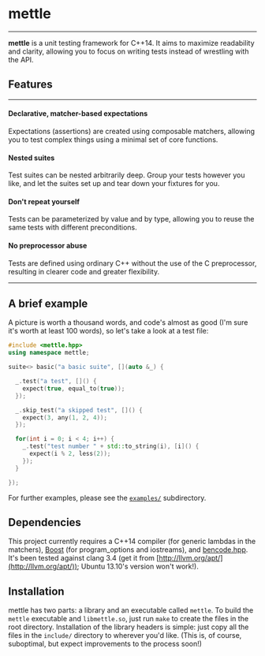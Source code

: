 # mettle
---

**mettle** is a unit testing framework for C++14. It aims to maximize
readability and clarity, allowing you to focus on writing tests instead of
wrestling with the API.

## Features
---

#### Declarative, matcher-based expectations

Expectations (assertions) are created using composable matchers, allowing you to
test complex things using a minimal set of core functions.

#### Nested suites

Test suites can be nested arbitrarily deep. Group your tests however you like,
and let the suites set up and tear down your fixtures for you.

#### Don't repeat yourself

Tests can be parameterized by value and by type, allowing you to reuse the same
tests with different preconditions.

#### No preprocessor abuse

Tests are defined using ordinary C++ without the use of the C preprocessor,
resulting in clearer code and greater flexibility.

---

## A brief example

A picture is worth a thousand words, and code's almost as good (I'm sure it's
worth at least 100 words), so let's take a look at a test file:

```c++
#include <mettle.hpp>
using namespace mettle;

suite<> basic("a basic suite", [](auto &_) {

  _.test("a test", []() {
    expect(true, equal_to(true));
  });

  _.skip_test("a skipped test", []() {
    expect(3, any(1, 2, 4));
  });

  for(int i = 0; i < 4; i++) {
    _.test("test number " + std::to_string(i), [i]() {
      expect(i % 2, less(2));
    });
  }

});
```

For further examples, please see the
[`examples/`](https://github.com/jimporter/mettle/tree/master/examples)
subdirectory.

## Dependencies

This project currently requires a C++14 compiler (for generic lambdas in the
matchers), [Boost](http://www.boost.org/) (for program_options and iostreams),
and [bencode.hpp](https://github.com/jimporter/bencode.hpp). It's been tested
against clang 3.4 (get it from [http://llvm.org/apt/](http://llvm.org/apt/));
Ubuntu 13.10's version won't work!).

## Installation

mettle has two parts: a library and an executable called `mettle`. To build the
`mettle` executable and `libmettle.so`, just run `make` to create the files in
the root directory. Installation of the library headers is simple: just copy all
the files in the `include/` directory to wherever you'd like. (This is, of
course, suboptimal, but expect improvements to the process soon!)
